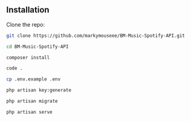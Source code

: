 ## Installation

Clone the repo:
```sh
git clone https://github.com/markymouseee/BM-Music-Spotify-API.git

cd BM-Music-Spotify-API

composer install

code .

cp .env.example .env

php artisan key:generate

php artisan migrate

php artisan serve
```

